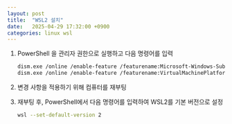 ```yaml
---
layout: post
title:  "WSL2 설치"
date:   2025-04-29 17:32:00 +0900
categories: linux wsl
---
```

1. PowerShell 을 관리자 권한으로 실행하고 다음 명령어를 입력
    
    ```bash
    dism.exe /online /enable-feature /featurename:Microsoft-Windows-Subsystem-Linux /all /norestart
    dism.exe /online /enable-feature /featurename:VirtualMachinePlatform /all /norestart
    ```

2. 변경 사항을 적용하기 위해 컴퓨터를 재부팅

3. 재부팅 후, PowerShell에서 다음 명령어를 입력하여 WSL2를 기본 버전으로 설정
    
    ```bash
    wsl --set-default-version 2
    ```